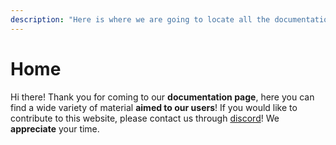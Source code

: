 ```yaml
---
description: "Here is where we are going to locate all the documentation, tutorials, interesting facts, and more about SpiralNodes! \U0001F30C"
---
```


# Home

Hi there! Thank you for coming to our **documentation page**, here you can find a wide variety of material **aimed to our users**! If you would like to contribute to this website, please contact us through [discord](https://discord.spiralnodes.xyz/)! We **appreciate** your time.

